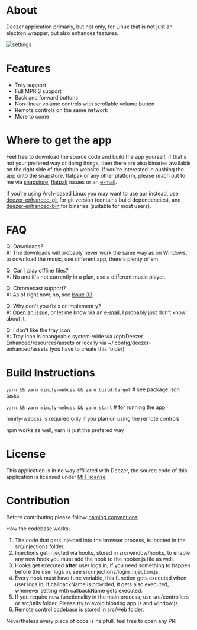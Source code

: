 # About

Deezer application primarly, but not only, for Linux that is not just an electron wrapper, but also enhances features.

![settings](https://user-images.githubusercontent.com/25201406/182014977-0dddd224-27ba-41cd-912c-0e11738293cc.png)

# Features

- Tray support
- Full MPRIS support
- Back and forward buttons
- Non-linear volume controls with scrollable volume button
- Remote controls on the same network
- More to come

# Where to get the app

Feel free to download the source code and build the app yourself, if that's not your prefered way of doing things, then there are also binaries available on the right side of the github website. If you're interested in pushing the app onto the snapstore, flatpak or any other platform, please reach out to me via [snapstore](https://github.com/duzda/deezer-enhanced/issues/21), [flatpak](https://github.com/duzda/deezer-enhanced/issues/22) issues or an [e-mail](https://github.com/duzda).

If you're using Arch-based Linux you may want to use aur instead, use [deezer-enhanced-git](https://aur.archlinux.org/packages/deezer-enhanced-git/) for git version (contains build dependencies), and [deezer-enhanced-bin](https://aur.archlinux.org/packages/deezer-enhanced-bin/) for binaries (suitable for most users).

# FAQ

Q: Downloads?  
A: The downloads will probably never work the same way as on Windows, to download the music, use different app, there's plenty of'em.

Q: Can I play offline files?  
A: No and it's not currently in a plan, use a different music player.  

Q: Chromecast support?  
A: As of right now, no, see [issue 33](https://github.com/duzda/deezer-enhanced/issues/33)

Q: Why don't you fix x or implement y?  
A: [Open an issue](https://github.com/duzda/deezer-enhanced/issues/new), or let me know via an [e-mail](https://github.com/duzda), I probably just don't know about it.

Q: I don't like the tray icon  
A: Tray icon is changeable system-wide via /opt/Deezer Enhanced/resources/assets or locally via ~/.config/deezer-enhanced/assets (you have to create this folder)  

# Build Instructions

`yarn && yarn minify-webcss && yarn build:target` # see package.json tasks

`yarn && yarn minify-webcss && yarn start` # for running the app

minify-webcss is required only if you plan on using the remote controls

npm works as well, yarn is just the prefered way

# License

This application is in no way affiliated with Deezer, the source code of this application is licensed under [MIT license](LICENSE)

# Contribution

Before contributing please follow [naming conventions](https://www.w3schools.com/js/js_conventions.asp)  

How the codebase works:

1. The code that gets injected into the browser process, is located in the src/injections folder.
2. Injections get injected via hooks, stored in src/window/hooks, to enable any new hook you must add the hook to the hooker.js file as well.
3. Hooks get executed **after** user logs in, if you need something to happen before the user logs in, see src/injections/login_injection.js.
4. Every hook must have func variable, this function gets executed when user logs in, if callbackName is provided, it gets also executed, whenever setting with callbackName gets executed.
5. If you require new functionality in the main process, use src/controllers or src/utils folder. Please try to avoid bloating app.js and window.js.
6. Remote control codebase is stored in src/web folder.

Nevertheless every piece of code is helpfull, feel free to open any PR!